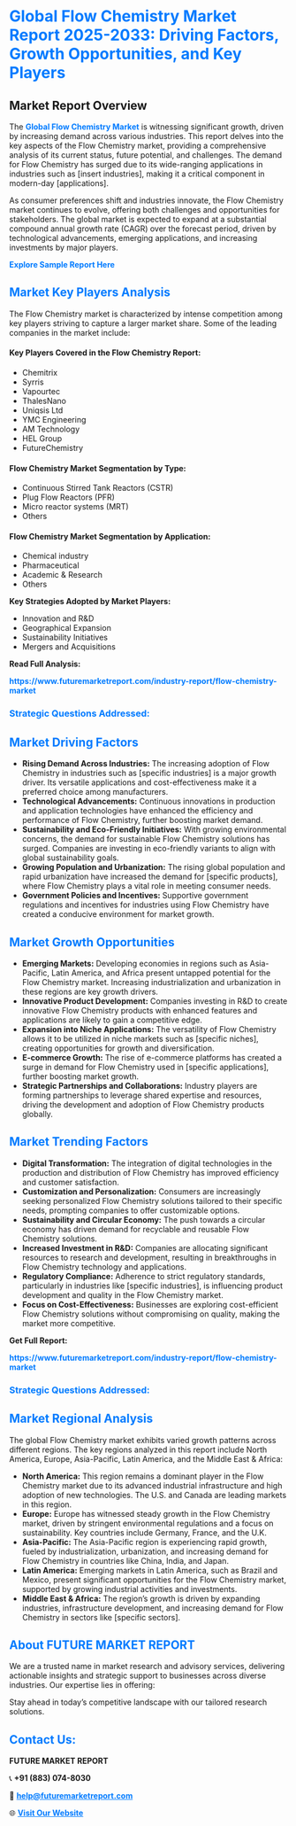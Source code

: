 <h1 style="color: #007BFF;">Global Flow Chemistry Market Report 2025-2033: Driving Factors, Growth Opportunities, and Key Players</h1>

<section id="overview">
<h2>Market Report Overview</h2>
<p>The <a href="https://www.futuremarketreport.com/industry-report/flow-chemistry-market" style="color: #007BFF; text-decoration: none;"><strong>Global Flow Chemistry Market</strong></a> is witnessing significant growth, driven by increasing demand across various industries. This report delves into the key aspects of the Flow Chemistry market, providing a comprehensive analysis of its current status, future potential, and challenges. The demand for Flow Chemistry has surged due to its wide-ranging applications in industries such as [insert industries], making it a critical component in modern-day [applications].</p>
<p>As consumer preferences shift and industries innovate, the Flow Chemistry market continues to evolve, offering both challenges and opportunities for stakeholders. The global market is expected to expand at a substantial compound annual growth rate (CAGR) over the forecast period, driven by technological advancements, emerging applications, and increasing investments by major players.</p>
</section>

<section id="overview">
<p><a href="https://www.futuremarketreport.com/request-sample/reportId=26522" style="color: #007BFF; text-decoration: none;"><strong>Explore Sample Report Here</strong></a></p>
</section>

<section id="key-players">
<h2 style="color: #007BFF;">Market Key Players Analysis</h2>
<p>The Flow Chemistry market is characterized by intense competition among key players striving to capture a larger market share. Some of the leading companies in the market include:</p>
<h4>Key Players Covered in the Flow Chemistry Report:</h4>
<ul><li>Chemitrix</li><li>Syrris</li><li>Vapourtec</li><li>ThalesNano</li><li>Uniqsis Ltd</li><li>YMC Engineering</li><li>AM Technology</li><li>HEL Group</li><li>FutureChemistry</li></ul>
<h4>Flow Chemistry Market Segmentation by Type:</h4>
<ul><li>Continuous Stirred Tank Reactors (CSTR)</li><li>Plug Flow Reactors (PFR)</li><li>Micro reactor systems (MRT)</li><li>Others</li></ul>

<h4>Flow Chemistry Market Segmentation by Application:</h4>
<ul><li>Chemical industry</li><li>Pharmaceutical</li><li>Academic &amp; Research</li><li>Others</li></ul>
<p><strong>Key Strategies Adopted by Market Players:</strong></p>
<ul>
<li>Innovation and R&D</li>
<li>Geographical Expansion</li>
<li>Sustainability Initiatives</li>
<li>Mergers and Acquisitions</li>
</ul>
</section>

<section>
<p><strong>Read Full Analysis: </strong></p><a href="https://www.futuremarketreport.com/industry-report/flow-chemistry-market" style="color: #007BFF; text-decoration: none;"><strong>https://www.futuremarketreport.com/industry-report/flow-chemistry-market</strong></a>
<h3 style="color: #007BFF;">Strategic Questions Addressed:</h3>
</section>

<section id="driving-factors">
<h2 style="color: #007BFF;">Market Driving Factors</h2>
<ul>
<li><strong>Rising Demand Across Industries:</strong> The increasing adoption of Flow Chemistry in industries such as [specific industries] is a major growth driver. Its versatile applications and cost-effectiveness make it a preferred choice among manufacturers.</li>
<li><strong>Technological Advancements:</strong> Continuous innovations in production and application technologies have enhanced the efficiency and performance of Flow Chemistry, further boosting market demand.</li>
<li><strong>Sustainability and Eco-Friendly Initiatives:</strong> With growing environmental concerns, the demand for sustainable Flow Chemistry solutions has surged. Companies are investing in eco-friendly variants to align with global sustainability goals.</li>
<li><strong>Growing Population and Urbanization:</strong> The rising global population and rapid urbanization have increased the demand for [specific products], where Flow Chemistry plays a vital role in meeting consumer needs.</li>
<li><strong>Government Policies and Incentives:</strong> Supportive government regulations and incentives for industries using Flow Chemistry have created a conducive environment for market growth.</li>
</ul>
</section>

<section id="growth-opportunities">
<h2 style="color: #007BFF;">Market Growth Opportunities</h2>
<ul>
<li><strong>Emerging Markets:</strong> Developing economies in regions such as Asia-Pacific, Latin America, and Africa present untapped potential for the Flow Chemistry market. Increasing industrialization and urbanization in these regions are key growth drivers.</li>
<li><strong>Innovative Product Development:</strong> Companies investing in R&D to create innovative Flow Chemistry products with enhanced features and applications are likely to gain a competitive edge.</li>
<li><strong>Expansion into Niche Applications:</strong> The versatility of Flow Chemistry allows it to be utilized in niche markets such as [specific niches], creating opportunities for growth and diversification.</li>
<li><strong>E-commerce Growth:</strong> The rise of e-commerce platforms has created a surge in demand for Flow Chemistry used in [specific applications], further boosting market growth.</li>
<li><strong>Strategic Partnerships and Collaborations:</strong> Industry players are forming partnerships to leverage shared expertise and resources, driving the development and adoption of Flow Chemistry products globally.</li>
</ul>
</section>

<section id="trending-factors">
<h2 style="color: #007BFF;">Market Trending Factors</h2>
<ul>
<li><strong>Digital Transformation:</strong> The integration of digital technologies in the production and distribution of Flow Chemistry has improved efficiency and customer satisfaction.</li>
<li><strong>Customization and Personalization:</strong> Consumers are increasingly seeking personalized Flow Chemistry solutions tailored to their specific needs, prompting companies to offer customizable options.</li>
<li><strong>Sustainability and Circular Economy:</strong> The push towards a circular economy has driven demand for recyclable and reusable Flow Chemistry solutions.</li>
<li><strong>Increased Investment in R&D:</strong> Companies are allocating significant resources to research and development, resulting in breakthroughs in Flow Chemistry technology and applications.</li>
<li><strong>Regulatory Compliance:</strong> Adherence to strict regulatory standards, particularly in industries like [specific industries], is influencing product development and quality in the Flow Chemistry market.</li>
<li><strong>Focus on Cost-Effectiveness:</strong> Businesses are exploring cost-efficient Flow Chemistry solutions without compromising on quality, making the market more competitive.</li>
</ul>
</section>

<section>
<p><strong>Get Full Report: </strong></p><a href="https://www.futuremarketreport.com/industry-report/flow-chemistry-market" style="color: #007BFF; text-decoration: none;"><strong>https://www.futuremarketreport.com/industry-report/flow-chemistry-market</strong></a>
<h3 style="color: #007BFF;">Strategic Questions Addressed:</h3>
</section>


<section id="regional-analysis">
<h2 style="color: #007BFF;">Market Regional Analysis</h2>
<p>The global Flow Chemistry market exhibits varied growth patterns across different regions. The key regions analyzed in this report include North America, Europe, Asia-Pacific, Latin America, and the Middle East & Africa:</p>
<ul>
<li><strong>North America:</strong> This region remains a dominant player in the Flow Chemistry market due to its advanced industrial infrastructure and high adoption of new technologies. The U.S. and Canada are leading markets in this region.</li>
<li><strong>Europe:</strong> Europe has witnessed steady growth in the Flow Chemistry market, driven by stringent environmental regulations and a focus on sustainability. Key countries include Germany, France, and the U.K.</li>
<li><strong>Asia-Pacific:</strong> The Asia-Pacific region is experiencing rapid growth, fueled by industrialization, urbanization, and increasing demand for Flow Chemistry in countries like China, India, and Japan.</li>
<li><strong>Latin America:</strong> Emerging markets in Latin America, such as Brazil and Mexico, present significant opportunities for the Flow Chemistry market, supported by growing industrial activities and investments.</li>
<li><strong>Middle East & Africa:</strong> The region’s growth is driven by expanding industries, infrastructure development, and increasing demand for Flow Chemistry in sectors like [specific sectors].</li>
</ul>
</section>

<footer>
<h2 style="color: #007BFF;">About FUTURE MARKET REPORT</h2>
<p>We are a trusted name in market research and advisory services, delivering actionable insights and strategic support to businesses across diverse industries. Our expertise lies in offering:</p>

<p>Stay ahead in today’s competitive landscape with our tailored research solutions.</p>

<h2 style="color: #007BFF;">Contact Us:</h2>
<p><strong>FUTURE MARKET REPORT</strong></p>
<p>📞 <strong>+91 (883) 074-8030</strong></p>
<p>📧 <strong><a href="mailto:help@futuremarketreport.com" style="color: #007BFF;">help@futuremarketreport.com</a></strong></p>
<p>🌐 <strong><a href="https://www.futuremarketreport.com/" style="color: #007BFF;">Visit Our Website</a></strong></p>
</footer>